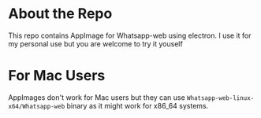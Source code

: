 # About the Repo

This repo contains AppImage for Whatsapp-web using electron.
I use it for my personal use but you are welcome to try it youself

# For Mac Users
AppImages don't work for Mac users but they can use `Whatsapp-web-linux-x64/Whatsapp-web` binary as it might work for x86_64 systems.



